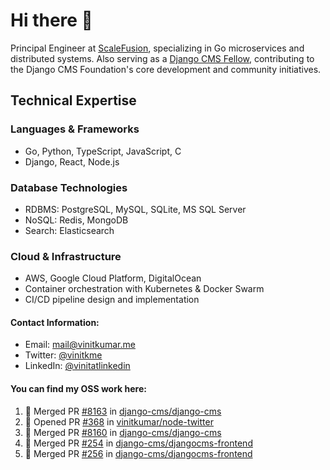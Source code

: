 # Hi there 👋

Principal Engineer at [ScaleFusion](https://scalefusion.com/), specializing in Go microservices and distributed systems. Also serving as a [Django CMS Fellow](https://www.django-cms.org/en/blog/2024/11/07/welcoming-vinit-kumar-as-the-newest-django-cms-fellow/), contributing to the Django CMS Foundation's core development and community initiatives.

## Technical Expertise

### Languages & Frameworks

- Go, Python, TypeScript, JavaScript, C
- Django, React, Node.js

### Database Technologies
- RDBMS: PostgreSQL, MySQL, SQLite, MS SQL Server
- NoSQL: Redis, MongoDB
- Search: Elasticsearch

### Cloud & Infrastructure
- AWS, Google Cloud Platform, DigitalOcean
- Container orchestration with Kubernetes & Docker Swarm
- CI/CD pipeline design and implementation


#### Contact Information:

- Email: <a href="mailto:mail@vinitkumar.me">mail@vinitkumar.me</a>
- Twitter: [@vinitkme](https://twitter.com/vinitkme)
- LinkedIn: [@vinitatlinkedin](https://www.linkedin.com/in/vinitatlinkedin/)  

#### You can find my OSS work here:

<!--START_SECTION:activity-->
1. 🎉 Merged PR [#8163](https://github.com/django-cms/django-cms/pull/8163) in [django-cms/django-cms](https://github.com/django-cms/django-cms)
2. 💪 Opened PR [#368](https://github.com/vinitkumar/node-twitter/pull/368) in [vinitkumar/node-twitter](https://github.com/vinitkumar/node-twitter)
3. 🎉 Merged PR [#8160](https://github.com/django-cms/django-cms/pull/8160) in [django-cms/django-cms](https://github.com/django-cms/django-cms)
4. 🎉 Merged PR [#254](https://github.com/django-cms/djangocms-frontend/pull/254) in [django-cms/djangocms-frontend](https://github.com/django-cms/djangocms-frontend)
5. 🎉 Merged PR [#256](https://github.com/django-cms/djangocms-frontend/pull/256) in [django-cms/djangocms-frontend](https://github.com/django-cms/djangocms-frontend)
<!--END_SECTION:activity-->
